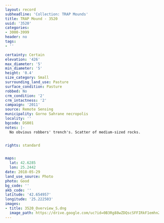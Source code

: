 ```yaml
---
layout: record
subheadline: 'Collection: TRAP Mounds'
title: TRAP Mound - 3520
uuid: '3520'
categories:
- 3000-3999
header: no
tags:
- ''

certainty: Certain
elevation: '426'
max_diameter: '5'
min_diameter: '5'
height: '0.4'
size_category: Small
surrounding_land_use: Pasture
surface_condition: Pasture
robbed: No
crm_condition: '2'
crm_intactness: '2'
campaign: '2011'
source: Remote Sensing
municipality: Gorno Sahrane necropolis
locality: ''
bgcode: DS001
notes: |-
  No obvious robbers' trench's. Scatter of medium-sized rocks.


rights: standard


maps:
  lat: 42.6285
  lon: 25.2442
date: 2018-05-29
land_use_source: Photo
photo: Good
bg_code: ''
akb_code: ''
latitude: '42.654957'
longitude: '25.222503'
images:
- title: 3520_Overview_S.dng
  image_path: https://drive.google.com/uc?id=0B3Rg88wZDQscSFFIRkF1emhnZFk
---
```

